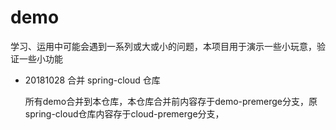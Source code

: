 # demo

学习、运用中可能会遇到一系列或大或小的问题，本项目用于演示一些小玩意，验证一些小功能

- 20181028 合并 spring-cloud 仓库

    所有demo合并到本仓库，本仓库合并前内容存于demo-premerge分支，原spring-cloud仓库内容存于cloud-premerge分支，
